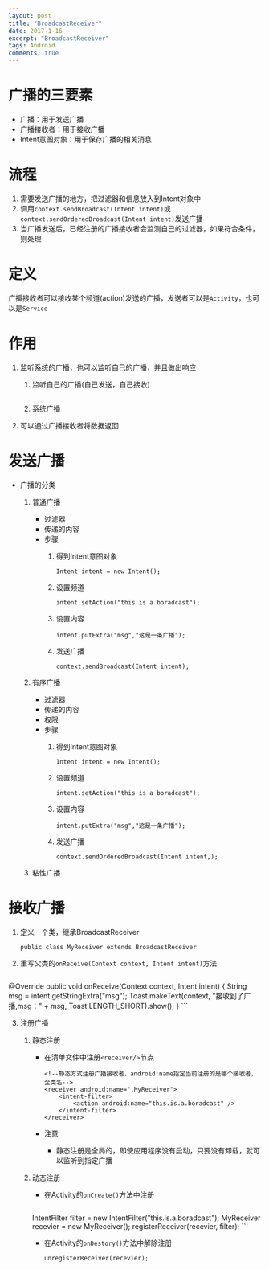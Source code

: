 ```yaml
---
layout: post
title: "BroadcastReceiver"
date: 2017-1-16
excerpt: "BroadcastReceiver"
tags: Android
comments: true
---
```


# 广播的三要素
- 广播：用于发送广播
- 广播接收者：用于接收广播
- Intent意图对象：用于保存广播的相关消息

# 流程
1. 需要发送广播的地方，把过滤器和信息放入到Intent对象中
2. 调用``context.sendBroadcast(Intent intent)``或``context.sendOrderedBroadcast(Intent intent)``发送广播
3. 当广播发送后，已经注册的广播接收者会监测自己的过滤器，如果符合条件，则处理

# 定义
广播接收者可以接收某个频道(action)发送的广播，发送者可以是``Activity``，也可以是``Service``

# 作用
1. 监听系统的广播，也可以监听自己的广播，并且做出响应
	1. 监听自己的广播(自己发送，自己接收)
		
		```
		
		```
		
	2. 系统广播
2. 可以通过广播接收者将数据返回

# 发送广播
- 广播的分类
	1. 普通广播
		- 过滤器
		- 传递的内容
		- 步骤
			1. 得到Intent意图对象

				```
				Intent intent = new Intent();
				```
				
			2. 设置频道
			
				```
				intent.setAction("this is a boradcast");
				```
				
			3. 设置内容
			 
				```
				intent.putExtra("msg","这是一条广播");
				```
				
			4. 发送广播
				
				```
				context.sendBroadcast(Intent intent);
				```
		
	2. 有序广播
		- 过滤器
		- 传递的内容
		- 权限
		- 步骤
			1. 得到Intent意图对象

				```
				Intent intent = new Intent();
				```
				
			2. 设置频道
			
				```
				intent.setAction("this is a boradcast");
				```
				
			3. 设置内容
			 
				```
				intent.putExtra("msg","这是一条广播");
				```
				
			4. 发送广播
				
				```
				context.sendOrderedBroadcast(Intent intent,);
				```

	3. 粘性广播

# 接收广播
1. 定义一个类，继承BroadcastReceiver
	
	```
	public class MyReceiver extends BroadcastReceiver
	```
	
2. 重写父类的``onReceive(Context context, Intent intent)``方法
	
	```
@Override
   public void onReceive(Context context, Intent intent) {
        String msg = intent.getStringExtra("msg");
        Toast.makeText(context, "接收到了广播,msg：" + msg, Toast.LENGTH_SHORT).show();
    }
	```
	
3. 注册广播
	1. 静态注册
		
		- 在清单文件中注册``<receiver/>``节点
		
			```
			<!--静态方式注册广播接收者，android:name指定当前注册的是哪个接收者，全类名-->
	        <receiver android:name=".MyReceiver">
	            <intent-filter>
	                <action android:name="this.is.a.boradcast" />
	            </intent-filter>
	        </receiver>
			```
			
		- 注意
			- 静态注册是全局的，即使应用程序没有启动，只要没有卸载，就可以监听到指定广播
		
	2. 动态注册
		- 在Activity的``onCreate()``方法中注册
		
			```
		IntentFilter filter = new IntentFilter("this.is.a.boradcast");
		MyReceiver recevier = new MyReceiver();
	      registerReceiver(recevier, filter);
			```
			
		- 在Activity的``onDestory()``方法中解除注册
			
			```
			unregisterReceiver(recevier);
			```